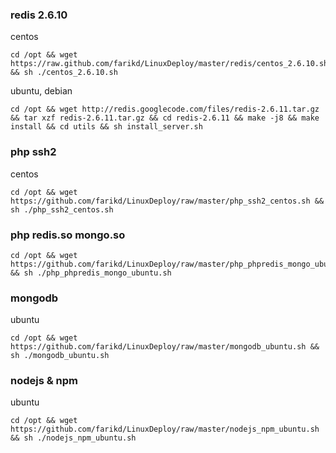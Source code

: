 ### redis 2.6.10

centos
```shell
cd /opt && wget https://raw.github.com/farikd/LinuxDeploy/master/redis/centos_2.6.10.sh && sh ./centos_2.6.10.sh
```
ubuntu, debian
```shell
cd /opt && wget http://redis.googlecode.com/files/redis-2.6.11.tar.gz && tar xzf redis-2.6.11.tar.gz && cd redis-2.6.11 && make -j8 && make install && cd utils && sh install_server.sh
```

### php ssh2
centos
```shell
cd /opt && wget https://github.com/farikd/LinuxDeploy/raw/master/php_ssh2_centos.sh && sh ./php_ssh2_centos.sh
```

### php redis.so mongo.so
```shell
cd /opt && wget https://github.com/farikd/LinuxDeploy/raw/master/php_phpredis_mongo_ubuntu.sh && sh ./php_phpredis_mongo_ubuntu.sh
```

### mongodb
ubuntu
```shell
cd /opt && wget https://github.com/farikd/LinuxDeploy/raw/master/mongodb_ubuntu.sh && sh ./mongodb_ubuntu.sh
```

### nodejs & npm
ubuntu
```shell
cd /opt && wget https://github.com/farikd/LinuxDeploy/raw/master/nodejs_npm_ubuntu.sh && sh ./nodejs_npm_ubuntu.sh
```

